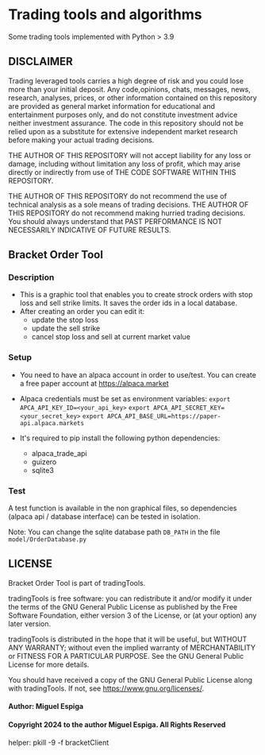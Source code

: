 # Trading tools and algorithms
Some trading tools implemented with Python > 3.9

## DISCLAIMER
Trading leveraged tools carries a high degree of risk and you could lose more than your initial deposit. Any code,opinions, chats, messages, news, research, analyses, prices, or other information contained on this repository are provided as general market information for educational and entertainment purposes only, and do not constitute investment advice neither investment assurance. The code in this repository should not be relied upon as a substitute for extensive independent market research before making your actual trading decisions.

THE AUTHOR OF THIS REPOSITORY will not accept liability for any loss or damage, including without limitation any loss of profit, which may arise directly or indirectly from use of THE CODE SOFTWARE WITHIN THIS REPOSITORY.

THE AUTHOR OF THIS REPOSITORY do not recommend the use of technical analysis as a sole means of trading decisions. THE AUTHOR OF THIS REPOSITORY do not recommend making hurried trading decisions. You should always understand that PAST PERFORMANCE IS NOT NECESSARILY INDICATIVE OF FUTURE RESULTS.


## Bracket Order Tool
### Description
* This is a graphic tool that enables you to create strock orders with stop loss and sell strike limits.
It saves the order ids in a local database.
* After creating an order you can edit it:
   *  update the stop loss 
   *  update the sell strike
   *  cancel stop loss and sell at current market value 

### Setup
* You need to have an alpaca account in order to use/test. You can create a free paper account at https://alpaca.market

* Alpaca credentials must be set as environment variables:
`export APCA_API_KEY_ID=<your_api_key>`
`export APCA_API_SECRET_KEY=<your_secret_key>`
`export APCA_API_BASE_URL=https://paper-api.alpaca.markets`

* It's required to pip install the following python dependencies:
   * alpaca_trade_api
   * guizero
   * sqlite3

### Test
A test function is available in the non graphical files, so dependencies (alpaca api / database interface) can be tested in isolation.

Note: You can change the sqlite database path ``DB_PATH`` in the file `model/OrderDatabase.py`

## LICENSE
Bracket Order Tool is part of tradingTools.

tradingTools is free software: you can redistribute it and/or modify it under the terms of the GNU General Public License as published by the Free Software Foundation, either version 3 of the License, or (at your option) any later version.

tradingTools is distributed in the hope that it will be useful, but WITHOUT ANY WARRANTY; without even the implied warranty of MERCHANTABILITY or FITNESS FOR A PARTICULAR PURPOSE. See the GNU General Public License for more details.

You should have received a copy of the GNU General Public License along with tradingTools. If not, see <https://www.gnu.org/licenses/>.

#### Author: Miguel Espiga


#### Copyright 2024 to the author Miguel Espiga. All Rights Reserved

helper:
pkill -9 -f bracketClient